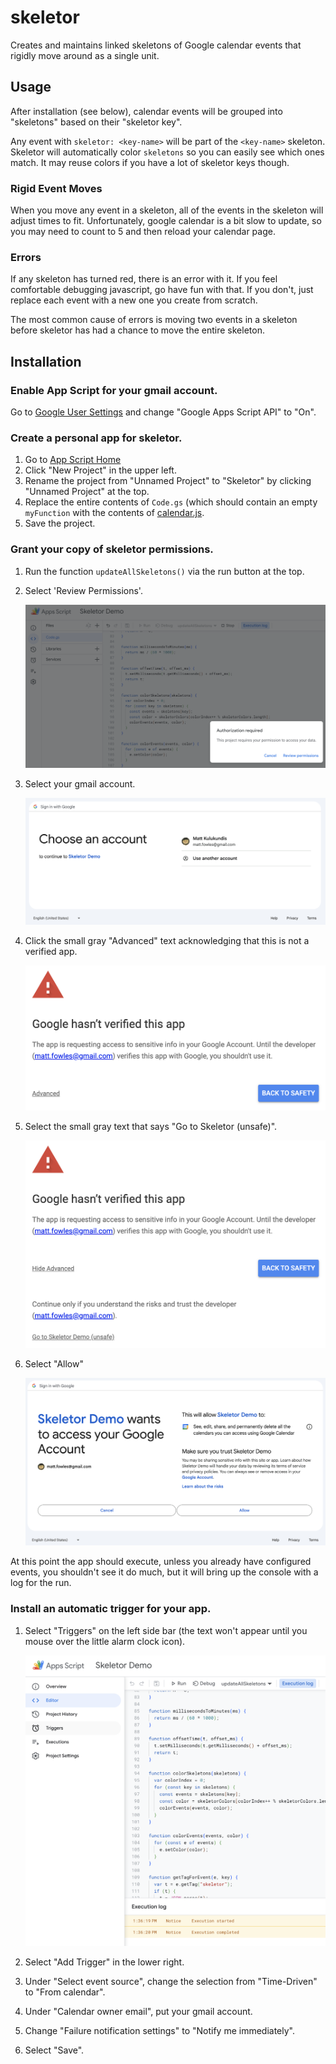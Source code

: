 # skeletor

Creates and maintains linked skeletons of Google calendar events that rigidly
move around as a single unit.

## Usage

After installation (see below), calendar events will be grouped into
"skeletons" based on their "skeletor key".

Any event with `skeletor: <key-name>` will be part of the `<key-name>` skeleton.
Skeletor will automatically color `skeletons` so you can easily see which ones
match.  It may reuse colors if you have a lot of skeletor keys though.

### Rigid Event Moves

When you move any event in a skeleton, all of the events in the skeleton will
adjust times to fit.  Unfortunately, google calendar is a bit slow to update, so
you may need to count to 5 and then reload your calendar page.

### Errors

If any skeleton has turned red, there is an error with it.  If you feel
comfortable debugging javascript, go have fun with that.  If you don't, just
replace each event with a new one you create from scratch.

The most common cause of errors is moving two events in a skeleton before
skeletor has had a chance to move the entire skeleton.

## Installation

### Enable App Script for your gmail account.

Go to [Google User Settings](https://script.google.com/home/usersettings) and
change "Google Apps Script API" to "On".

### Create a personal app for skeletor.

1. Go to [App Script Home](https://script.google.com/home)
1. Click "New Project" in the upper left.
1. Rename the project from "Unnamed Project" to "Skeletor" by clicking "Unnamed
   Project" at the top.
1. Replace the entire contents of `Code.gs` (which should contain an empty
   `myFunction` with the contents of
   [calendar.js](https://raw.githubusercontent.com/fowles/skeletor/main/calendar.js).
1. Save the project.

### Grant your copy of skeletor permissions.

1. Run the function `updateAllSkeletons()` via the run button at the top.

1. Select 'Review Permissions'.

   ![Review Permissions](https://raw.githubusercontent.com/fowles/skeletor/main/docs/review_permissions.png)

1. Select your gmail account.

   ![Choose Account](https://raw.githubusercontent.com/fowles/skeletor/main/docs/choose_account.png)

1. Click the small gray "Advanced" text acknowledging that this is not a
   verified app.

   ![Unverified App](https://raw.githubusercontent.com/fowles/skeletor/main/docs/unverified_app.png)

1. Select the small gray text that says "Go to Skeletor (unsafe)".

   ![Trust Developer](https://raw.githubusercontent.com/fowles/skeletor/main/docs/trust_developer.png)

1. Select "Allow"

   ![Allow Permissions](https://raw.githubusercontent.com/fowles/skeletor/main/docs/allow_permissions.png)

At this point the app should execute, unless you already have configured events,
you shouldn't see it do much, but it will bring up the console with a log for
the run.

### Install an automatic trigger for your app.

1. Select "Triggers" on the left side bar (the text won't appear until you mouse
   over the little alarm clock icon).

   ![Triggers](https://raw.githubusercontent.com/fowles/skeletor/main/docs/triggers.png)

1. Select "Add Trigger" in the lower right.

1. Under "Select event source", change the selection from "Time-Driven" to "From
   calendar".

1. Under "Calendar owner email", put your gmail account.

1. Change "Failure notification settings" to "Notify me immediately".

1. Select "Save".
